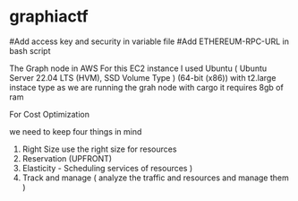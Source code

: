 # graphiactf

#Add access key and security in variable file 
#Add ETHEREUM-RPC-URL in bash script


The Graph node in AWS
For this EC2 instance I used  Ubuntu ( Ubuntu Server 22.04 LTS (HVM), SSD Volume Type )  (64-bit (x86))
with t2.large instace type
as we are running the grah node with cargo it requires 8gb of ram 




For Cost Optimization 

we need to keep four things in mind 
1. Right Size use the right size for resources
2. Reservation (UPFRONT)
3. Elasticity -  Scheduling services of resources )
4.  Track and manage ( analyze the traffic and resources and manage them )
